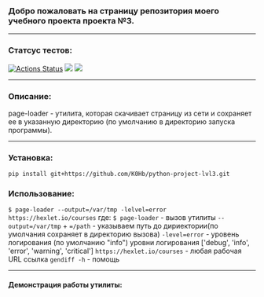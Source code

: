 ### Добро пожаловать на страницу репозитория моего учебного проекта  проекта №3. 
____
### Статсус тестов:
[![Actions Status](https://github.com/K0Hb/python-project-lvl3/workflows/hexlet-check/badge.svg)](https://github.com/K0Hb/python-project-lvl3/actions)
<a href="https://codeclimate.com/github/K0Hb/python-project-lvl3/maintainability"><img src="https://api.codeclimate.com/v1/badges/2fad6650b2f651c61f97/maintainability" /></a>
<a href="https://codeclimate.com/github/K0Hb/python-project-lvl3/test_coverage"><img src="https://api.codeclimate.com/v1/badges/2fad6650b2f651c61f97/test_coverage" /></a>
______

### Описание:
page-loader - утилита, которая скачивает страницу из сети и сохраняет ее в указанную директорию (по умолчанию в директорию запуска программы).
______

### Установка:
`pip install git+https://github.com/K0Hb/python-project-lvl3.git`

### Использование:

`$ page-loader --output=/var/tmp -lelvel=error https://hexlet.io/courses`
    где: `$ page-loader` - вызов утилиты 
         `--output=/var/tmp` + `=/path` - указываем путь до дириектории(по умолчания сохраняет в директорию вызова)
         `-level=error` - уровень логирования (по умолчанию "info")
                    уровни логирования ['debug', 'info', 'error', 'warning', 'critical']
         `https://hexlet.io/courses` - любая рабочая URL ссылка
         `gendiff -h` - помощь

__________

#### Демонстрация работы утилиты:


